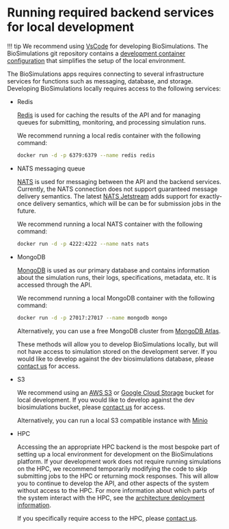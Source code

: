 # Running required backend services for local development

!!! tip 
    We recommend using [VsCode](https://code.visualstudio.com/) for developing BioSimulations. The BioSimulations git repository contains a [development container](https://code.visualstudio.com/docs/remote/containers) [configuration](https://github.com/biosimulations/biosimulations/blob/dev/.devcontainer/devcontainer.json) that simplifies the setup of the local environment.

The BioSimulations apps requires connecting to several infrastructure services for functions such as messaging, database, and storage. Developing BioSimulations locally requires access to the following services:

- Redis

    [Redis](https://redis.io/) is used for caching the results of the API and for managing queues for submitting, monitoring, and processing simulation runs.

    We recommend running a local redis container with the following command:

    ```bash
    docker run -d -p 6379:6379 --name redis redis
    ```

- NATS messaging queue

    [NATS](https://docs.nats.io/) is used for messaging between the API and the backend services. Currently, the NATS connection does not support guaranteed message delivery semantics. The latest [NATS Jetstream](https://docs.nats.io/nats-concepts/jetstream) adds support for exactly-once delivery semantics, which will be can be for submission jobs in the future.

    We recommend running a local NATS container with the following command:

    ```bash
    docker run -d -p 4222:4222 --name nats nats
    ```

- MongoDB

    [MongoDB](https://docs.mongodb.com/) is used as our primary database and contains information about the simulation runs, their logs, specifications, metadata, etc. It is accessed through the API.

    We recommend running a local MongoDB container with the following command:
    ```bash
    docker run -d -p 27017:27017 --name mongodb mongo
    ```

    Alternatively, you can use a free MongoDB cluster from [MongoDB Atlas](https://www.mongodb.com/cloud/atlas/).

    These methods will allow you to develop BioSimulations locally, but will not have access to simulation stored on the development server. If you would like to develop against the dev biosimulations database, please [contact us](/about/contact/) for access.

- S3

    We recommend using an [AWS S3](https://aws.amazon.com/s3/) or [Google Cloud Storage](https://cloud.google.com/storage/) bucket for local development. If you would like to develop against the dev biosimulations bucket, please [contact us](/about/contact/) for access.

    Alternatively, you can run a local S3 compatible instance with [Minio](https://hub.docker.com/r/minio/minio/)


- HPC
    
    Accessing the an appropriate HPC backend is the most bespoke part of setting up a local environment for development on the BioSimulations platform. If your development work does not require running simulations on the HPC, we recommend temporarily modifying the code to skip submitting jobs to the HPC or returning mock responses. This will allow you to continue to develop the API, and other aspects of the system without access to the HPC. For more information about which parts of the system interact with the HPC, see the [architecture deployment information](../architecture/deployment.md).

     If you specifically require access to the HPC, please [contact us](/about/contact/).


